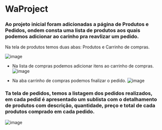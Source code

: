 # WaProject
### Ao projeto inicial foram adicionadas a página de Produtos e Pedidos, ondem consta uma lista de produtos aos quais podemos adicionar ao carinho pra reavlizar um pedido.
Na tela de produtos temos duas abas: Produtos e Carrinho de compras.

![image](https://user-images.githubusercontent.com/20269170/122593667-62d9fb00-d03c-11eb-8231-fea526995915.png)

* Na lista de compras podemos adicionar itens ao carrinho de compras.
![image](https://user-images.githubusercontent.com/20269170/122643259-362dee00-d0e5-11eb-9289-f161c7db92ef.png)

* Na aba carrinho de compras podemos fnalizar o pedido.
![image](https://user-images.githubusercontent.com/20269170/122643287-607fab80-d0e5-11eb-85f0-63bcdb955234.png)


### Ta tela de pedidos, temos a listagem dos pedidos realizados, em cada pedid é apresentado um sublista com o detalhamento de produtos com descrição, quantidade, preço e total de cada produtos comprado em cada pedido.

![image](https://user-images.githubusercontent.com/20269170/122594077-ec89c880-d03c-11eb-9da5-ccc5d8f87d14.png)
